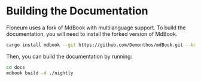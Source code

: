 # Building the Documentation

Floneum uses a fork of MdBook with multilanguage support. To build the documentation, you will need to install the forked version of MdBook.

```sh
cargo install mdbook --git https://github.com/Demonthos/mdBook.git --branch master
```

Then, you can build the documentation by running:

```sh
cd docs
mdbook build -d ./nightly
```

